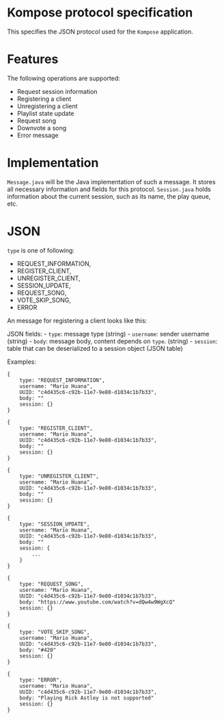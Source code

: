 # Kompose protocol specification

This specifies the JSON protocol used for the `Kompose` application.

# Features

The following operations are supported:

- Request session information
- Registering a client
- Unregistering a client
- Playlist state update
- Request song
- Downvote a song
- Error message

# Implementation

`Message.java` will be the Java implementation of such a message. It stores
all necessary information and fields for this protocol. `Session.java` holds
information about the current session, such as its name, the play queue, etc.

# JSON

`type` is one of following: 

- REQUEST_INFORMATION,
- REGISTER_CLIENT,
- UNREGISTER_CLIENT,
- SESSION_UPDATE,
- REQUEST_SONG,
- VOTE_SKIP_SONG,
- ERROR

An message for registering a client looks like this:

JSON fields:
    - `type`: message type (string)
    - `username`: sender username (string)
    - `body`: message body, content depends on `type`. (string)
    - `session`: table that can be deserialized to a session object (JSON table)

Examples:

```
{
    type: "REQUEST_INFORMATION",
    username: "Mario Huana",
    UUID: "c4d435c6-c92b-11e7-9e80-d1034c1b7b33",
    body: ""
    session: {}
}
```

```
{
    type: "REGISTER_CLIENT",
    username: "Mario Huana",
    UUID: "c4d435c6-c92b-11e7-9e80-d1034c1b7b33",
    body: ""
    session: {}
}
```

```
{
    type: "UNREGISTER_CLIENT",
    username: "Mario Huana",
    UUID: "c4d435c6-c92b-11e7-9e80-d1034c1b7b33",
    body: ""
    session: {}
}
```

```
{
    type: "SESSION_UPDATE",
    username: "Mario Huana",
    UUID: "c4d435c6-c92b-11e7-9e80-d1034c1b7b33",
    body: ""
    session: {
        ...
    }
}
```

```
{
    type: "REQUEST_SONG",
    username: "Mario Huana",
    UUID: "c4d435c6-c92b-11e7-9e80-d1034c1b7b33",
    body: "https://www.youtube.com/watch?v=dQw4w9WgXcQ"
    session: {}
}
```

```
{
    type: "VOTE_SKIP_SONG",
    username: "Mario Huana",
    UUID: "c4d435c6-c92b-11e7-9e80-d1034c1b7b33",
    body: "#420"
    session: {}
}
```

```
{
    type: "ERROR",
    username: "Mario Huana",
    UUID: "c4d435c6-c92b-11e7-9e80-d1034c1b7b33",
    body: "Playing Rick Astley is not supported"
    session: {}
}
```
